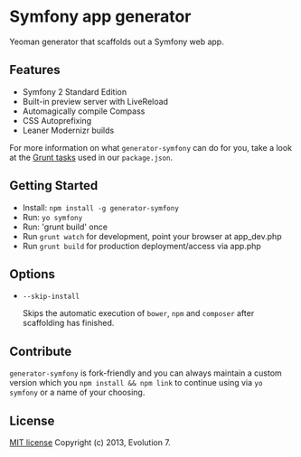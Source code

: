 # Symfony app generator

Yeoman generator that scaffolds out a Symfony web app.

## Features

* Symfony 2 Standard Edition
* Built-in preview server with LiveReload
* Automagically compile Compass
* CSS Autoprefixing
* Leaner Modernizr builds

For more information on what `generator-symfony` can do for you, take a look at the [Grunt tasks](https://github.com/evolution7/generator-symfony/blob/master/app/templates/_package.json) used in our `package.json`.

## Getting Started

- Install: `npm install -g generator-symfony`
- Run: `yo symfony`
- Run: 'grunt build' once
- Run `grunt watch` for development, point your browser at app_dev.php
- Run `grunt build` for production deployment/access via app.php

## Options

* `--skip-install`

  Skips the automatic execution of `bower`, `npm` and `composer` after scaffolding has finished.

## Contribute

`generator-symfony` is fork-friendly and you can always maintain a custom version which you `npm install && npm link` to continue using via `yo symfony` or a name of your choosing.

## License

[MIT license](https://github.com/evolution7/generator-symfony/blob/master/LICENSE)
Copyright (c) 2013, Evolution 7.
